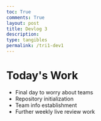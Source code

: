 ```yaml
---
toc: True
comments: True
layout: post
title: Devlog 3
description: 
type: tangibles
permalink: /tri1-dev1
---
```


# Today's Work

- Final day to worry about teams
- Repository initialization
- Team info establishment
- Further weekly live review work